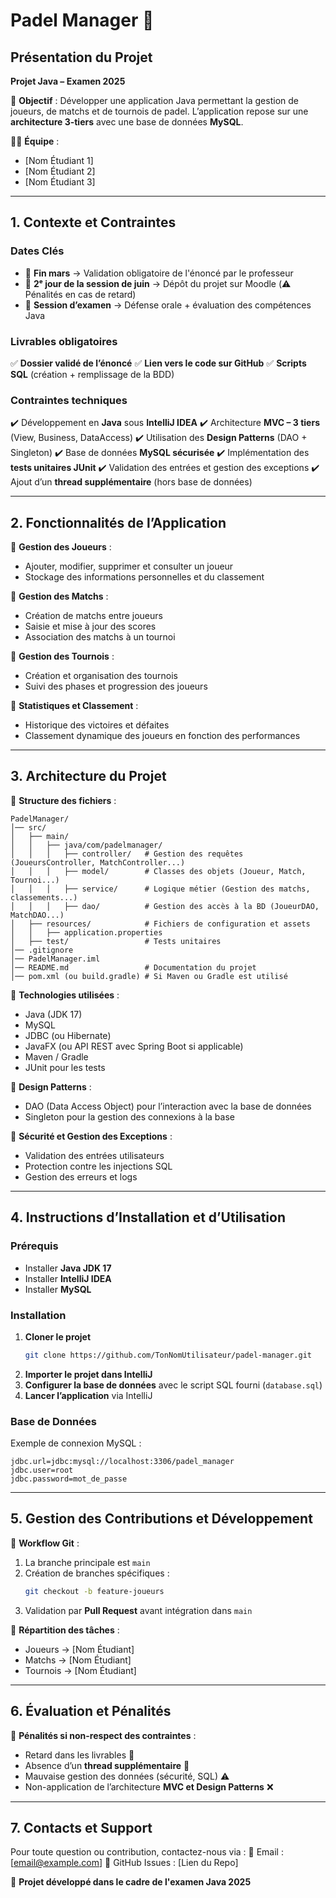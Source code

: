 # Padel Manager 🎾

## **Présentation du Projet**

**Projet Java – Examen 2025**

📌 **Objectif** : Développer une application Java permettant la gestion de joueurs, de matchs et de tournois de padel. L’application repose sur une **architecture 3-tiers** avec une base de données **MySQL**.

👨‍💻 **Équipe** :
- [Nom Étudiant 1]
- [Nom Étudiant 2]
- [Nom Étudiant 3]

---

## **1. Contexte et Contraintes**

### **Dates Clés**
- 📅 **Fin mars** → Validation obligatoire de l'énoncé par le professeur
- 📅 **2ᵉ jour de la session de juin** → Dépôt du projet sur Moodle (⚠️ Pénalités en cas de retard)
- 📅 **Session d’examen** → Défense orale + évaluation des compétences Java

### **Livrables obligatoires**
✅ **Dossier validé de l’énoncé**
✅ **Lien vers le code sur GitHub**
✅ **Scripts SQL** (création + remplissage de la BDD)

### **Contraintes techniques**
✔️ Développement en **Java** sous **IntelliJ IDEA**
✔️ Architecture **MVC – 3 tiers** (View, Business, DataAccess)
✔️ Utilisation des **Design Patterns** (DAO + Singleton)
✔️ Base de données **MySQL sécurisée**
✔️ Implémentation des **tests unitaires JUnit**
✔️ Validation des entrées et gestion des exceptions
✔️ Ajout d’un **thread supplémentaire** (hors base de données)

---

## **2. Fonctionnalités de l’Application**

🎯 **Gestion des Joueurs** :
- Ajouter, modifier, supprimer et consulter un joueur
- Stockage des informations personnelles et du classement

🎯 **Gestion des Matchs** :
- Création de matchs entre joueurs
- Saisie et mise à jour des scores
- Association des matchs à un tournoi

🎯 **Gestion des Tournois** :
- Création et organisation des tournois
- Suivi des phases et progression des joueurs

🎯 **Statistiques et Classement** :
- Historique des victoires et défaites
- Classement dynamique des joueurs en fonction des performances

---

## **3. Architecture du Projet**

📂 **Structure des fichiers** :
```
PadelManager/
│── src/
│   ├── main/
│   │   ├── java/com/padelmanager/
│   │   │   ├── controller/   # Gestion des requêtes (JoueursController, MatchController...)
│   │   │   ├── model/        # Classes des objets (Joueur, Match, Tournoi...)
│   │   │   ├── service/      # Logique métier (Gestion des matchs, classements...)
│   │   │   ├── dao/          # Gestion des accès à la BD (JoueurDAO, MatchDAO...)
│   ├── resources/            # Fichiers de configuration et assets
│   │   ├── application.properties
│   ├── test/                 # Tests unitaires
│── .gitignore
│── PadelManager.iml
│── README.md                 # Documentation du projet
│── pom.xml (ou build.gradle) # Si Maven ou Gradle est utilisé
```

📌 **Technologies utilisées** :
- Java (JDK 17)
- MySQL
- JDBC (ou Hibernate)
- JavaFX (ou API REST avec Spring Boot si applicable)
- Maven / Gradle
- JUnit pour les tests

📌 **Design Patterns** :
- DAO (Data Access Object) pour l’interaction avec la base de données
- Singleton pour la gestion des connexions à la base

📌 **Sécurité et Gestion des Exceptions** :
- Validation des entrées utilisateurs
- Protection contre les injections SQL
- Gestion des erreurs et logs

---

## **4. Instructions d’Installation et d’Utilisation**

### **Prérequis**
- Installer **Java JDK 17**
- Installer **IntelliJ IDEA**
- Installer **MySQL**

### **Installation**
1. **Cloner le projet**
   ```bash
   git clone https://github.com/TonNomUtilisateur/padel-manager.git
   ```
2. **Importer le projet dans IntelliJ**
3. **Configurer la base de données** avec le script SQL fourni (`database.sql`)
4. **Lancer l’application** via IntelliJ

### **Base de Données**
Exemple de connexion MySQL :
```properties
jdbc.url=jdbc:mysql://localhost:3306/padel_manager
jdbc.user=root
jdbc.password=mot_de_passe
```

---

## **5. Gestion des Contributions et Développement**

📌 **Workflow Git** :
1. La branche principale est `main`
2. Création de branches spécifiques :
   ```bash
   git checkout -b feature-joueurs
   ```
3. Validation par **Pull Request** avant intégration dans `main`

📌 **Répartition des tâches** :
- Joueurs → [Nom Étudiant]
- Matchs → [Nom Étudiant]
- Tournois → [Nom Étudiant]

---

## **6. Évaluation et Pénalités**

🚨 **Pénalités si non-respect des contraintes** :
- Retard dans les livrables 📅
- Absence d’un **thread supplémentaire** 🔄
- Mauvaise gestion des données (sécurité, SQL) ⚠️
- Non-application de l’architecture **MVC et Design Patterns** ❌

---

## **7. Contacts et Support**
Pour toute question ou contribution, contactez-nous via :
📧 Email : [email@example.com]
📌 GitHub Issues : [Lien du Repo]

🚀 **Projet développé dans le cadre de l'examen Java 2025**

